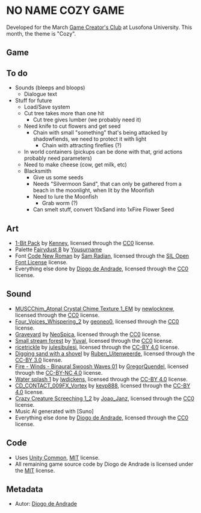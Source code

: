 # NO NAME COZY GAME

Developed for the March [Game Creator's Club] at Lusofona University.
This month, the theme is "Cozy". 

## Game

## To do

- Sounds (bleeps and bloops)
  - Dialogue text
- Stuff for future
  - Load/Save system
  - Cut tree takes more than one hit
    - Cut tree gives lumber (we probably need it)
  - Need knife to cut flowers and get seed
    - Chain with small "something" that's being attacked by shadowfiends, we need to protect it with light
      - Chain with attracting fireflies (?)
  - In world containers (pickups can be done with that, grid actions probably need parameters)
  - Need to make cheese (cow, get milk, etc)
  - Blacksmith
    - Give us some seeds
    - Needs "Silvermoon Sand", that can only be gathered from a beach in the moonlight, when lit by the Moonfish
    - Need to lure the Moonfish
      - Grab worm (?)  
    - Can smelt stuff, convert 10xSand into 1xFire Flower Seed  

## Art

- [1-Bit Pack](https://kenney.nl/assets/1-bit-pack) by [Kenney](https://kenney.nl), licensed through the [CC0] license.
- Palette [Fairydust 8](https://lospec.com/palette-list/fairydust-8) by [Yousurname](https://lospec.com/yousurname)
- Font [Code New Roman]() by [Sam  Radian](http://fb.com/sam.radian), licensed through the [SIL Open Font License] license.
- Everything else done by [Diogo de Andrade], licensed through the [CC0] license.

## Sound

- [MUSCChim_Atonal Crystal Chime Texture 1_EM](https://freesound.org/people/newlocknew/sounds/772279/) by [newlocknew](https://freesound.org/people/newlocknew/), licensed through the [CC0] license.
- [Four_Voices_Whispering_2](https://freesound.org/people/geoneo0/sounds/193811/) by [geoneo0](https://freesound.org/people/geoneo0/), licensed through the [CC0] license.
- [Graveyard](https://freesound.org/people/NeoSpica/sounds/504620/) by [NeoSpica](https://freesound.org/people/NeoSpica/), licensed through the [CC0] license.
- [Small stream forest](https://freesound.org/people/Yuval/sounds/197023/) by [Yuval](https://freesound.org/people/Yuval/), licensed through the [CC0] license.
- [ricetrickle](https://freesound.org/people/julesibulesi/sounds/70099/) by [julesibulesi](https://freesound.org/people/julesibulesi/), licensed through the [CC-BY 4.0] license.
- [Digging sand with a shovel](https://freesound.org/people/Ruben_Uitenweerde/sounds/486228/) by [Ruben_Uitenweerde](https://freesound.org/people/Ruben_Uitenweerde/), licensed through the [CC-BY 3.0] license.
- [Fire - Winds - Binaural Swoosh Waves 01](https://freesound.org/people/GregorQuendel/sounds/671313/) by [GregorQuendel](https://freesound.org/people/GregorQuendel/), licensed through the [CC-BY-NC 4.0] license.
- [Water splash 1](https://freesound.org/people/lwdickens/sounds/269004/) by [lwdickens](https://freesound.org/people/lwdickens/), licensed through the [CC-BY 4.0] license.
- [CD_CONTACT_009FX_Vortex](https://freesound.org/people/kevp888/sounds/707640/) by [kevp888](https://freesound.org/people/kevp888/), licensed through the [CC-BY 4.0] license.
- [Crazy Creature Screeching 1_2](https://freesound.org/people/Joao_Janz/sounds/483762/) by [Joao_Janz](https://freesound.org/people/Joao_Janz/), licensed through the [CC0] license.
- Music AI generated with [Suno]
- Everything else done by [Diogo de Andrade], licensed through the [CC0] license.

## Code

- Uses [Unity Common], [MIT] license.
- All remaining game source code by Diogo de Andrade is licensed under the [MIT] license.

## Metadata

- Autor: [Diogo de Andrade]

[Diogo de Andrade]:https://github.com/DiogoDeAndrade
[CC0]:https://creativecommons.org/publicdomain/zero/1.0/
[CC-BY 3.0]:https://creativecommons.org/licenses/by/3.0/
[CC-BY-NC 3.0]:https://creativecommons.org/licenses/by-nc/3.0/
[CC-BY-SA 4.0]:http://creativecommons.org/licenses/by-sa/4.0/
[CC-BY 4.0]:https://creativecommons.org/licenses/by/4.0/
[CC-BY-NC 4.0]:https://creativecommons.org/licenses/by-nc/4.0/
[OkapiKit]:https://github.com/VideojogosLusofona/OkapiKit
[Unity Common]:https://github.com/DiogoDeAndrade/UnityCommon
[Game Creator's Club]:https://game-creators-club.itch.io/
[SIL Open Font License]:http://scripts.sil.org/OFL
[MIT]:LICENSE
